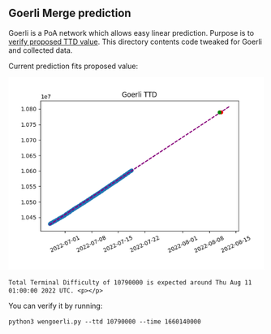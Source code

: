 ## Goerli Merge prediction

Goerli is a PoA network which allows easy linear prediction. Purpose is to [verify proposed TTD value](https://github.com/ethereum/execution-specs/pull/563). This directory contents code tweaked for Goerli and collected data. 

Current prediction fits proposed value: 

![](./chart.png)
```
Total Terminal Difficulty of 10790000 is expected around Thu Aug 11 01:00:00 2022 UTC. <p></p>

```
You can verify it by running: 

```
python3 wengoerli.py --ttd 10790000 --time 1660140000
``` 


